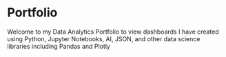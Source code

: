 # Portfolio
Welcome to my Data Analytics Portfolio to view dashboards I have created using Python, Jupyter Notebooks, AI, JSON, and other data science libraries including Pandas and Plotly
